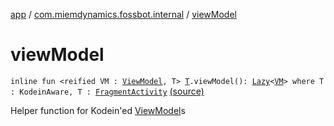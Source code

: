 [app](../index.md) / [com.miemdynamics.fossbot.internal](index.md) / [viewModel](./view-model.md)

# viewModel

`inline fun <reified VM : `[`ViewModel`](https://developer.android.com/reference/androidx/lifecycle/ViewModel.html)`, T> `[`T`](view-model.md#T)`.viewModel(): `[`Lazy`](https://kotlinlang.org/api/latest/jvm/stdlib/kotlin/-lazy/index.html)`<`[`VM`](view-model.md#VM)`> where T : KodeinAware, T : `[`FragmentActivity`](https://developer.android.com/reference/androidx/fragment/app/FragmentActivity.html) [(source)](https://github.com/binyot/fossbot/tree/master/app/src/main/java/com/miemdynamics/fossbot/internal/util.kt#L26)

Helper function for Kodein'ed [ViewModel](https://developer.android.com/reference/androidx/lifecycle/ViewModel.html)s

